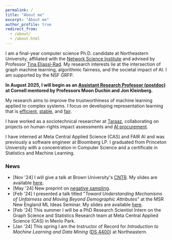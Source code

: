 ```yaml
---
permalink: /
title: "About me"
excerpt: "About me"
author_profile: true
redirect_from: 
  - /about/
  - /about.html
---
```


I am a final-year computer science Ph.D. candidate at Northeastern University, affiliated with the [Network Science Institute](https://www.networkscienceinstitute.org/) and advised by Professor [Tina Eliassi-Rad](http://eliassi.org/). 
My research interests lie at the intersection of graph machine learning, algorithmic fairness, and the societal impact of AI. I am supported by the NSF GRFP.

**In August 2025, I will begin as an [Assistant Research Professor (postdoc)](https://datasciencecenter.cornell.edu/professorship-program/) at Cornell mentored by Professors Moon Duchin and Jon Kleinberg.**

My research aims to improve the trustworthiness of machine learning applied to complex systems. I focus on developing representation learning that is [efficient](https://arxiv.org/abs/2405.00172), [stable](https://dliu18.github.io/files/papers/stable/stable-Main-SDM-23.pdf), and [fair](https://arxiv.org/abs/2310.09687). 

I have worked as a sociotechnical researcher at [Taraaz](https://taraazresearch.org/), collaborating on projects on human-rights impact assessments and [AI procurement](https://www.fordfoundation.org/work/learning/research-reports/a-guiding-framework-to-vetting-public-sector-technology-vendors/).

I have interned at Meta Central Applied Science (CAS) and FAIR AI and was previously a software engineer at Bloomberg LP. I graduated from Princeton University with a concentration in Computer Science and a certificate in Statistics and Machine Learning.  

### News

* [Nov '24] I will give a talk at Brown University's [CNTR](https://cntr.brown.edu/). My slides are available [here](/files/talks/11-7-24-Brown-CNTR.pdf).
* [May '24] New preprint on [negative sampling](https://arxiv.org/abs/2405.00172).
* [Feb '24] I presented a talk titled "_Toward Understanding Mechanisms of Unfairness and Moving Beyond Demographic Attributes_" at the MSR New England ML Ideas Seminar. My slides are available [here](/files/talks/MSR-NE-ML-Ideas.pdf).
* [Feb '24] This summer I will be a PhD Research Scientist Intern on the Graph Science and Statistics Research team at Meta Central Applied Science (CAS) in Menlo Park.
* [Jan '24] This spring I am the Instructor of Record for _Introduction to Machine Learning and Data Mining_ ([DS 4400](/teaching/ds4400spr24)) at Northeastern. 